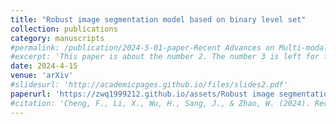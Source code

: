 ```yaml
---
title: "Robust image segmentation model based on binary level set"
collection: publications
category: manuscripts
#permalink: /publication/2024-5-01-paper-Recent Advances on Multi-modal Dialogue Systems: A Survey-number-2
#excerpt: 'This paper is about the number 2. The number 3 is left for future work.'
date: 2024-4-15
venue: 'arXiv'
#slidesurl: 'http://academicpages.github.io/files/slides2.pdf'
paperurl: 'https://zwq1999212.github.io/assets/Robust image segmentation model based on binary level set.pdf'
#citation: 'Cheng, F., Li, X., Wu, H., Sang, J., & Zhao, W. (2024). Recent Advances on Multi-Modal Dialogue Systems: A Survey. Advanced Data Mining and Applications(ADMA) 2024.'
---
```

